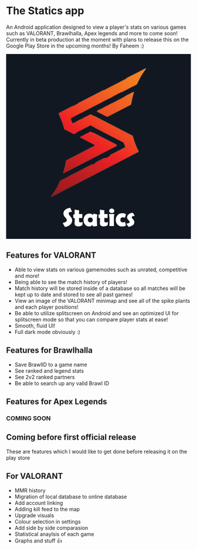 # The Statics app
An Android application designed to view a player's stats on various games such as VALORANT, Brawlhalla, Apex legends and more to come soon! Currently in beta production at the moment with plans to release this on the Google Play Store in the upcoming months!
By Faheem :)

![Screenshot](fulllogo.png)

## Features for VALORANT
- Able to view stats on various gamemodes such as unrated, competitive and more!
- Being able to see the match history of players!
- Match history will be stored inside of a database so all matches will be kept up to date and stored to see all past games!
- View an image of the VALORANT minimap and see all of the spike plants and each player positions!
- Be able to utilize splitscreen on Android and see an optimized UI for splitscreen mode so that you can compare player stats at ease!
- Smooth, fluid UI!
- Full dark mode obviously :)

## Features for Brawlhalla
- Save BrawlID to a game name
- See ranked and legend stats
- See 2v2 ranked partners
- Be able to search up any valid Brawl ID


## Features for Apex Legends
### COMING SOON


## Coming before first official release
These are features which I would like to get done before releasing it on the play store

## For VALORANT
- MMR history
- Migration of local database to online database
- Add account linking
- Adding kill feed to the map
- Upgrade visuals 
- Colour selection in settings
- Add side by side comparasion
- Statistical anaylsis of each game
- Graphs and stuff 👍
